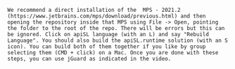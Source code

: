     We recommend a direct installation of the  MPS - 2021.2 (https://www.jetbrains.com/mps/download/previous.html) and then opening the repository inside that MPS using File -> Open, pointing the folder to the root of the repo. There will be errors but this can be ignored. Click on apiSL language (with an L) and say "Rebuild Language". You should also build the apiSL.runtime solution (with an S icon). You can build both of them together if you like by group selecting them (CMD + click) on a Mac. Once you are done with these steps, you can use jGuard as indicated in the video. 

